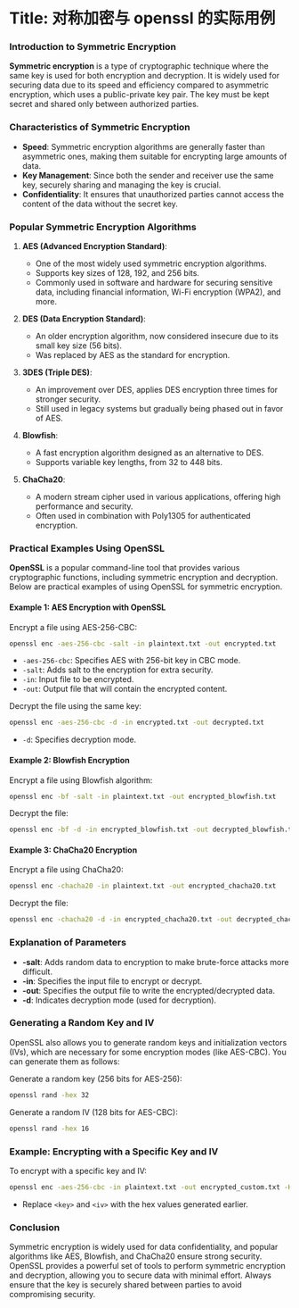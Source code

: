 # Title: 对称加密与 openssl 的实际用例


### Introduction to Symmetric Encryption

**Symmetric encryption** is a type of cryptographic technique where the same key is used for both encryption and decryption. It is widely used for securing data due to its speed and efficiency compared to asymmetric encryption, which uses a public-private key pair. The key must be kept secret and shared only between authorized parties.

### Characteristics of Symmetric Encryption

- **Speed**: Symmetric encryption algorithms are generally faster than asymmetric ones, making them suitable for encrypting large amounts of data.
- **Key Management**: Since both the sender and receiver use the same key, securely sharing and managing the key is crucial.
- **Confidentiality**: It ensures that unauthorized parties cannot access the content of the data without the secret key.

### Popular Symmetric Encryption Algorithms

1. **AES (Advanced Encryption Standard)**:
   - One of the most widely used symmetric encryption algorithms.
   - Supports key sizes of 128, 192, and 256 bits.
   - Commonly used in software and hardware for securing sensitive data, including financial information, Wi-Fi encryption (WPA2), and more.

2. **DES (Data Encryption Standard)**:
   - An older encryption algorithm, now considered insecure due to its small key size (56 bits).
   - Was replaced by AES as the standard for encryption.

3. **3DES (Triple DES)**:
   - An improvement over DES, applies DES encryption three times for stronger security.
   - Still used in legacy systems but gradually being phased out in favor of AES.

4. **Blowfish**:
   - A fast encryption algorithm designed as an alternative to DES.
   - Supports variable key lengths, from 32 to 448 bits.

5. **ChaCha20**:
   - A modern stream cipher used in various applications, offering high performance and security.
   - Often used in combination with Poly1305 for authenticated encryption.

### Practical Examples Using OpenSSL

**OpenSSL** is a popular command-line tool that provides various cryptographic functions, including symmetric encryption and decryption. Below are practical examples of using OpenSSL for symmetric encryption.

#### Example 1: AES Encryption with OpenSSL

Encrypt a file using AES-256-CBC:

```bash
openssl enc -aes-256-cbc -salt -in plaintext.txt -out encrypted.txt
```

- `-aes-256-cbc`: Specifies AES with 256-bit key in CBC mode.
- `-salt`: Adds salt to the encryption for extra security.
- `-in`: Input file to be encrypted.
- `-out`: Output file that will contain the encrypted content.

Decrypt the file using the same key:

```bash
openssl enc -aes-256-cbc -d -in encrypted.txt -out decrypted.txt
```

- `-d`: Specifies decryption mode.

#### Example 2: Blowfish Encryption

Encrypt a file using Blowfish algorithm:

```bash
openssl enc -bf -salt -in plaintext.txt -out encrypted_blowfish.txt
```

Decrypt the file:

```bash
openssl enc -bf -d -in encrypted_blowfish.txt -out decrypted_blowfish.txt
```

#### Example 3: ChaCha20 Encryption

Encrypt a file using ChaCha20:

```bash
openssl enc -chacha20 -in plaintext.txt -out encrypted_chacha20.txt
```

Decrypt the file:

```bash
openssl enc -chacha20 -d -in encrypted_chacha20.txt -out decrypted_chacha20.txt
```

### Explanation of Parameters

- **-salt**: Adds random data to encryption to make brute-force attacks more difficult.
- **-in**: Specifies the input file to encrypt or decrypt.
- **-out**: Specifies the output file to write the encrypted/decrypted data.
- **-d**: Indicates decryption mode (used for decryption).

### Generating a Random Key and IV

OpenSSL also allows you to generate random keys and initialization vectors (IVs), which are necessary for some encryption modes (like AES-CBC). You can generate them as follows:

Generate a random key (256 bits for AES-256):

```bash
openssl rand -hex 32
```

Generate a random IV (128 bits for AES-CBC):

```bash
openssl rand -hex 16
```

### Example: Encrypting with a Specific Key and IV

To encrypt with a specific key and IV:

```bash
openssl enc -aes-256-cbc -in plaintext.txt -out encrypted_custom.txt -K <key> -iv <iv>
```

- Replace `<key>` and `<iv>` with the hex values generated earlier.

### Conclusion

Symmetric encryption is widely used for data confidentiality, and popular algorithms like AES, Blowfish, and ChaCha20 ensure strong security. OpenSSL provides a powerful set of tools to perform symmetric encryption and decryption, allowing you to secure data with minimal effort. Always ensure that the key is securely shared between parties to avoid compromising security.


